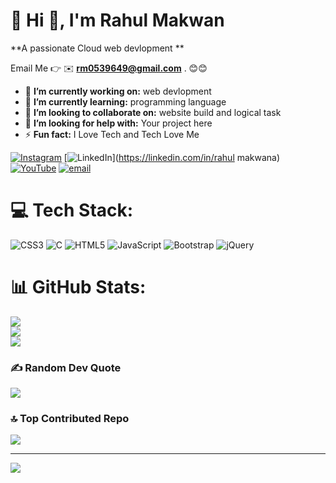 # 💫 Hi 👋, I'm Rahul Makwan
**A passionate Cloud web devlopment **

Email Me 👉 ✉️ **rm0539649@gmail.com** . 😊😊

- 🔭 **I’m currently working on:** web devlopment
- 🌱 **I’m currently learning:** programming language
- 👯 **I’m looking to collaborate on:** website build and logical task
- 🤔 **I’m looking for help with:** Your project here
- ⚡ **Fun fact:** I Love Tech and Tech Love Me

[![Instagram](https://img.shields.io/badge/Instagram-%23E4405F.svg?logo=Instagram&logoColor=white)](https://instagram.com/makwana_rahul.12) [![LinkedIn](https://img.shields.io/badge/LinkedIn-%230077B5.svg?logo=linkedin&logoColor=white)](https://linkedin.com/in/rahul makwana) [![YouTube](https://img.shields.io/badge/YouTube-%23FF0000.svg?logo=YouTube&logoColor=white)](https://youtube.com/@makwana_rahul.12) [![email](https://img.shields.io/badge/Email-D14836?logo=gmail&logoColor=white)](mailto:rm0539649@gmail.com) 

# 💻 Tech Stack:
![CSS3](https://img.shields.io/badge/css3-%231572B6.svg?style=for-the-badge&logo=css3&logoColor=white) ![C](https://img.shields.io/badge/c-%2300599C.svg?style=for-the-badge&logo=c&logoColor=white) ![HTML5](https://img.shields.io/badge/html5-%23E34F26.svg?style=for-the-badge&logo=html5&logoColor=white) ![JavaScript](https://img.shields.io/badge/javascript-%23323330.svg?style=for-the-badge&logo=javascript&logoColor=%23F7DF1E) ![Bootstrap](https://img.shields.io/badge/bootstrap-%238511FA.svg?style=for-the-badge&logo=bootstrap&logoColor=white) ![jQuery](https://img.shields.io/badge/jquery-%230769AD.svg?style=for-the-badge&logo=jquery&logoColor=white)
# 📊 GitHub Stats:
![](https://github-readme-stats.vercel.app/api?username=Mrahul1209&theme=dark&hide_border=false&include_all_commits=true&count_private=false)<br/>
![](https://nirzak-streak-stats.vercel.app/?user=Mrahul1209&theme=dark&hide_border=false)<br/>
![](https://github-readme-stats.vercel.app/api/top-langs/?username=Mrahul1209&theme=dark&hide_border=false&include_all_commits=true&count_private=false&layout=compact)

### ✍️ Random Dev Quote
![](https://quotes-github-readme.vercel.app/api?type=horizontal&theme=radical)

### 🔝 Top Contributed Repo
![](https://github-contributor-stats.vercel.app/api?username=Mrahul1209&limit=5&theme=dark&combine_all_yearly_contributions=true)

---
[![](https://visitcount.itsvg.in/api?id=Mrahul1209&icon=0&color=0)](https://visitcount.itsvg.in)

<!-- Proudly created with GPRM ( https://gprm.itsvg.in ) -->
